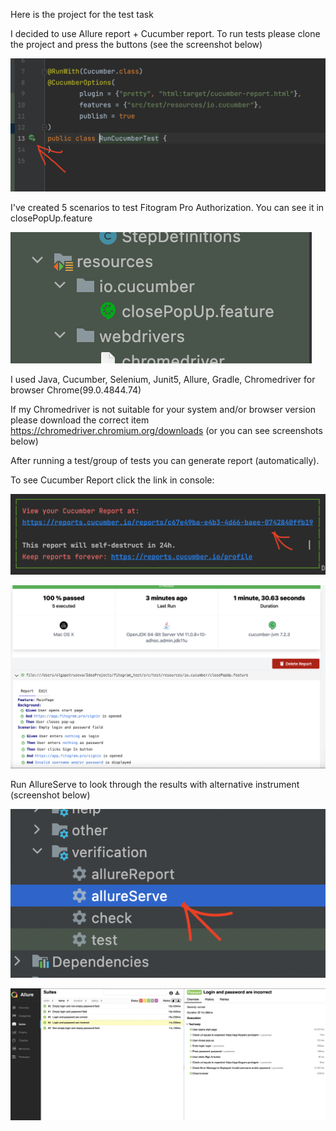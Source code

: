 Here is the project for the test task

I decided to use Allure report + Cucumber report.
To run tests please clone the project and press the buttons (see the screenshot below)

![alt text](1.png)

I've created 5 scenarios to test Fitogram Pro Authorization.
You can see it in closePopUp.feature

![alt text](2.png)

I used Java, Cucumber, Selenium, Junit5, Allure, Gradle, Chromedriver for browser Chrome(99.0.4844.74)

If my Chromedriver is not suitable for your system and/or browser version 
please download the correct item https://chromedriver.chromium.org/downloads
(or you can see screenshots below)

After running a test/group of tests you can generate report (automatically).

To see Cucumber Report click the link in console:

![alt text](3.png)

![alt text](4.png)

Run AllureServe to look through the results with alternative instrument (screenshot below)

![alt text](5.png)

![alt text](6.jpeg)


